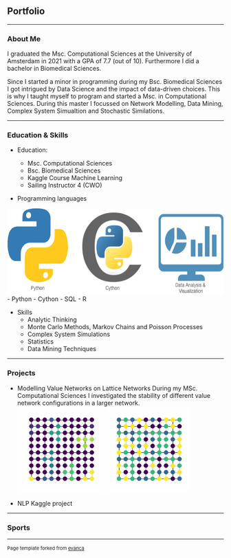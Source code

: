 ## Portfolio

---

### About Me

I graduated the Msc. Computational Sciences at the University of Amsterdam in 2021 with a GPA of 7.7 (out of 10). Furthermore I did a bachelor in Biomedical Sciences. 

Since I started a minor in programming during my Bsc. Biomedical Sciences I got intrigued by Data Science and the impact of data-driven choices. This is why I taught myself to program and started a Msc. in Computational Sciences. During this master I focussed on Network Modelling, Data Mining, Complex System Simualtion and Stochastic Similations. 

<!-- <img src="images/dummy_thumbnail.jpg?raw=true"/> -->
---

### Education & Skills
- Education:
  - Msc. Computational Sciences
  - Bsc. Biomedical Sciences
  - Kaggle Course Machine Learning
  - Sailing Instructor 4 (CWO)
 
- Programming languages 
<img src="images/newfig-2.png" width="600" height="200"/>
  - Python
  - Cython
  - SQL
  - R
  
- Skills
  - Analytic Thinking
  - Monte Carlo Methods, Markov Chains and Poisson Processes
  - Complex System Simulations
  - Statistics
  - Data Mining Techniques

---

### Projects

- Modelling Value Networks on Lattice Networks
During my MSc. Computational Sciences I investigated the stability of different value network configurations in a larger network.
<img src="images/Global.gif" width="200" height="200"/> <img src="images/Local.gif" width="200" height="200"/>
<!-- <img src="https://media.giphy.com/media/vFKqnCdLPNOKc/giphy.gif" width="40" height="40" />  -->


- NLP Kaggle project

---

### Sports

---
<p style="font-size:11px">Page template forked from <a href="https://github.com/evanca/quick-portfolio">evanca</a></p>
<!-- Remove above link if you don't want to attibute -->
